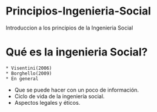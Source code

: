 # Principios-Ingenieria-Social
Introduccion a los principios de la Ingenieria Social


# Qué es la ingenieria Social?
    * Visentini(2006)
    * Borghello(2009)
    * En general
* Que se puede hacer con un poco de información.
* Ciclo de vida de la ingeniería social.
* Aspectos legales y éticos.